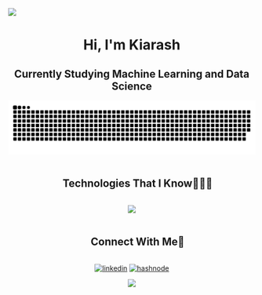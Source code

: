 <!--horizontal divider(gradiant)-->

<img src="https://user-images.githubusercontent.com/73097560/115834477-dbab4500-a447-11eb-908a-139a6edaec5c.gif">

<!-- ![logo](https://github.com/KiarashKiani79/KiarashKiani79/blob/main/logo2.png) -->

<h1 align="center">Hi, I'm Kiarash</h1>
<h2 align="center">Currently Studying Machine Learning and Data Science</h2>

<!--- snake -->

<div align="center">
  <img  src="https://github.com/1999AZZAR/1999AZZAR/blob/readme/resources/img/grid-snake.svg"
       alt="snake" /></a>
</div>

<!--h1 without bottom border-->

<div id="user-content-toc">
  <ul align="center">
    <summary><h2 style="display: inline-block">Technologies That I Know👨🏻‍💻</h2></summary>
  </ul>
</div>

<!--skill icons--> 

<p align="center">
  <a href="https://skillicons.dev">
    <img src="https://skillicons.dev/icons?i=git,github,py,sklearn,tensorflow,pytorch,opencv,dart,flutter,firebase,figma,linux,vscode,visualstudio,pycharm,androidstudio,idea,anaconda,clion,gradle,jquery,java,c,cpp,css,html,sqlite,docker,appwrite,powershell,cloudflare,discord,ai,latex,linkedin,stackoverflow&perline=12" />
  </a>
</p>

<!-- Connect with me -->
<!--h2 without bottom border-->
<div id="user-content-toc">
  <ul align="center">
    <summary><h2 style="display: inline-block">Connect With Me🤝</h2></summary>
  </ul>
</div>

<!--icons and links-->
<p align="center">
<a href="linkedin.com/in/kiarash-kiani-77935a302" target="blank"><img align="center" src="https://user-images.githubusercontent.com/88904952/234979284-68c11d7f-1acc-4f0c-ac78-044e1037d7b0.png" alt="linkedin" height="50" width="50" /></a>
<a href="www.kiarash.kiani7997@gmail.com" target="blank"><img align="center" src="https://skillicons.dev/icons?i=gmail" alt="hashnode" height="50" width="50" /></a>
  
</p>

<!--Footer--> 
<p align="center">
  <img src="https://capsule-render.vercel.app/api?type=waving&color=gradient&height=65&section=footer"/>
</p>
